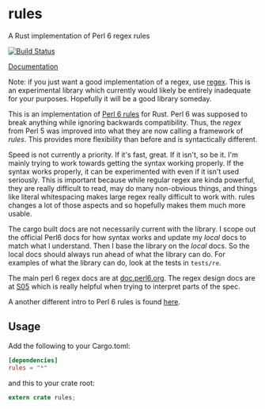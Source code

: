 # rules

A Rust implementation of Perl 6 regex rules

[![Build Status](https://travis-ci.org/mdinger/rules.svg?branch=master)](https://travis-ci.org/mdinger/rules)

[Documentation](mdinger.github.io/rules)

Note: if you just want a good implementation of a regex, use
[regex](https://crates.io/crates/regex). This is an experimental library which
currently would likely be entirely inadequate for your purposes. Hopefully it
will be a good library someday.

This is an implementation of
[Perl 6 rules](http://en.wikipedia.org/wiki/Perl_6_rules) for Rust. Perl 6
was supposed to break anything while ignoring backwards compatibility. Thus, the
*regex* from Perl 5 was improved into what they are now calling a framework of
*rules*. This provides more flexibility than before and is syntactically different.

Speed is not currently a priority. If it's fast, great. If it isn't, so be it. I'm
mainly trying to work towards getting the syntax working properly. If the syntax
works properly, it can be experimented with even if it isn't used seriously. This
is important because while regular regex are kinda powerful, they are really
difficult to read, may do many non-obvious things, and things like literal whitespacing
makes large regex really difficult to work with. rules changes a lot of those aspects
and so hopefully makes them much more usable.

The cargo built docs are not necessarily current with the library. I scope out the
official Perl6 docs for how syntax works and update my *local* docs to match what I
understand. Then I base the library on the *local* docs. So the local docs should
always run ahead of what the library can do. For examples of what the library can
do, look at the tests in `tests/re`.

The main perl 6 regex docs are at
[doc.perl6.org](http://doc.perl6.org/language/regexes).
The regex design docs are at [S05](http://design.perl6.org/S05.html) which is really
helpful when trying to interpret parts of the spec.

A another different intro to Perl 6 rules is found
[here](https://github.com/perlpilot/perl6-docs/blob/master/intro/p6-regex-intro.pod).

## Usage

Add the following to your Cargo.toml:

```toml
[dependencies]
rules = "*"
```

and this to your crate root:

```rust
extern crate rules;
```
